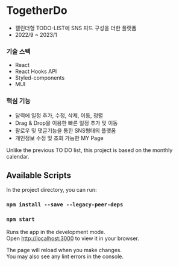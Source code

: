 # TogetherDo
- 캘린더형 TODO-LIST에 SNS 피드 구성을 더한 플랫폼
- 2022/9 ~ 2023/1

### 기술 스택
- React
- React Hooks API
- Styled-components
- MUI

### 핵심 기능
- 달력에 일정 추가, 수정, 삭제, 이동, 정렬
- Drag & Drop을 이용한 빠른 일정 추가 및 이동
- 팔로우 및 댓글기능을 통한 SNS형태의 플랫폼
- 개인정보 수정 및 조회 가능한 MY Page

Unlike the previous TO DO list, this project is based on the monthly calendar.

## Available Scripts

In the project directory, you can run:

### `npm install --save --legacy-peer-deps`
### `npm start`

Runs the app in the development mode.\
Open [http://localhost:3000](http://localhost:3000) to view it in your browser.

The page will reload when you make changes.\
You may also see any lint errors in the console.


